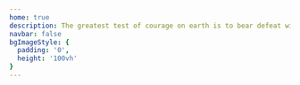 ```yaml
---
home: true
description: The greatest test of courage on earth is to bear defeat without losing heart
navbar: false
bgImageStyle: {
  padding: '0',
  height: '100vh'
}
---
```

